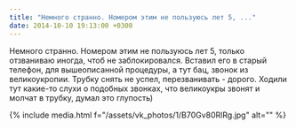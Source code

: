 ```yaml
---
title: "Немного странно. Номером этим не пользуюсь лет 5, ..."
date: 2014-10-10 19:13:00 +0300
---
```


Немного странно. Номером этим не пользуюсь лет 5, только отзваниваю иногда, чтоб не заблокировался. Вставил его в старый телефон, для вышеописанной процедуры, а тут бац, звонок из великоукропии. Трубку снять не успел, перезванивать - дорого. Ходили тут какие-то слухи о подобных звонках, что великоукры звонят и молчат в трубку, думал это глупость)

{% include media.html f="/assets/vk_photos/1/B70Gv80RlRg.jpg" alt="" %}

